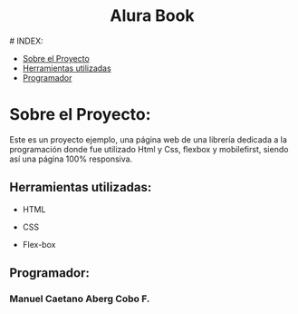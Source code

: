 <h1 align="center">Alura Book</h1>
# INDEX:

* [Sobre el Proyecto](#Sobre-el-Proyecto)
* [Herramientas utilizadas](#Herramientas-utilizadas)
* [Programador](#Programador)

# Sobre el Proyecto:
Este es un proyecto ejemplo, una página web de una librería dedicada a la programación
donde fue utilizado Html y Css, flexbox y mobilefirst, siendo así una página 100% responsiva.

## Herramientas utilizadas:

* HTML

* CSS

* Flex-box

## Programador:

### Manuel Caetano Aberg Cobo F.
